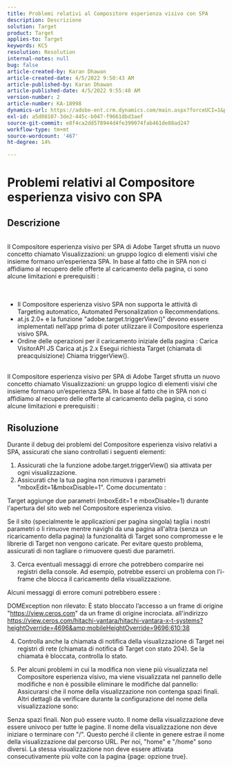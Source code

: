 ```yaml
---
title: Problemi relativi al Compositore esperienza visivo con SPA
description: Descrizione
solution: Target
product: Target
applies-to: Target
keywords: KCS
resolution: Resolution
internal-notes: null
bug: false
article-created-by: Karan Dhawan
article-created-date: 4/5/2022 9:50:43 AM
article-published-by: Karan Dhawan
article-published-date: 4/5/2022 9:55:48 AM
version-number: 2
article-number: KA-18998
dynamics-url: https://adobe-ent.crm.dynamics.com/main.aspx?forceUCI=1&pagetype=entityrecord&etn=knowledgearticle&id=825963d6-c5b4-ec11-983f-000d3a5d0d73
exl-id: a5d08107-3de2-445c-b047-f9661dbd3aef
source-git-commit: e8f4ca2dd578944d4fe399074fab461de88ad247
workflow-type: tm+mt
source-wordcount: '467'
ht-degree: 14%

---
```


# Problemi relativi al Compositore esperienza visivo con SPA

## Descrizione

<br>Il Compositore esperienza visivo per SPA di Adobe Target sfrutta un nuovo concetto chiamato Visualizzazioni: un gruppo logico di elementi visivi che insieme formano un’esperienza SPA. In base al fatto che in SPA non ci affidiamo al recupero delle offerte al caricamento della pagina, ci sono alcune limitazioni e prerequisiti :
<br> <br><br>
- Il Compositore esperienza visivo SPA non supporta le attività di Targeting automatico, Automated Personalization o Recommendations.
- at.js 2.0+ e la funzione &quot;adobe.target.triggerView()&quot; devono essere implementati nell’app prima di poter utilizzare il Compositore esperienza visivo SPA.
- Ordine delle operazioni per il caricamento iniziale della pagina : Carica VisitorAPI JS Carica at.js 2.x Esegui richiesta Target (chiamata di preacquisizione) Chiama triggerView().


<br>Il Compositore esperienza visivo per SPA di Adobe Target sfrutta un nuovo concetto chiamato Visualizzazioni: un gruppo logico di elementi visivi che insieme formano un’esperienza SPA. In base al fatto che in SPA non ci affidiamo al recupero delle offerte al caricamento della pagina, ci sono alcune limitazioni e prerequisiti :<br>

## Risoluzione


Durante il debug dei problemi del Compositore esperienza visivo relativi a SPA, assicurati che siano controllati i seguenti elementi: 
1. Assicurati che la funzione adobe.target.triggerView() sia attivata per ogni visualizzazione.
2. Assicurati che la tua pagina non rimuova i parametri &quot;mboxEdit=1&amp;mboxDisable=1&quot;. Come documentato :

Target aggiunge due parametri (mboxEdit=1 e mboxDisable=1) durante l&#39;apertura del sito web nel Compositore esperienza visivo.

Se il sito (specialmente le applicazioni per pagina singola) taglia i nostri parametri o li rimuove mentre navighi da una pagina all&#39;altra (senza un ricaricamento della pagina) la funzionalità di Target sono compromesse e le librerie di Target non vengono caricate. 
Per evitare questo problema, assicurati di non tagliare o rimuovere questi due parametri.

3. Cerca eventuali messaggi di errore che potrebbero comparire nei registri della console. Ad esempio, potrebbe esserci un problema con l&#39;i-frame che blocca il caricamento della visualizzazione.

Alcuni messaggi di errore comuni potrebbero essere : 

DOMException non rilevato: È stato bloccato l’accesso a un frame di origine &quot;https://view.ceros.com&quot; da un frame di origine incrociata.
all&#39;indirizzo https://view.ceros.com/hitachi-vantara/hitachi-vantara-x-t-systems?heightOverride=4696&amp;mobileHeightOverride=9696:610:38

4. Controlla anche la chiamata di notifica della visualizzazione di Target nei registri di rete (chiamata di notifica di Target con stato 204). Se la chiamata è bloccata, controlla lo stato.

5. Per alcuni problemi in cui la modifica non viene più visualizzata nel Compositore esperienza visivo, ma viene visualizzata nel pannello delle modifiche e non è possibile eliminare le modifiche dal pannello: Assicurarsi che il nome della visualizzazione non contenga spazi finali. Altri dettagli da verificare durante la configurazione del nome della visualizzazione sono: 

Senza spazi finali.
Non può essere vuoto.
Il nome della visualizzazione deve essere univoco per tutte le pagine.
Il nome della visualizzazione non deve iniziare o terminare con &quot;/&quot;. Questo perché il cliente in genere estrae il nome della visualizzazione dal percorso URL. Per noi, &quot;home&quot; e &quot;/home&quot; sono diversi.
La stessa visualizzazione non deve essere attivata consecutivamente più volte con la pagina {page: opzione true}.
